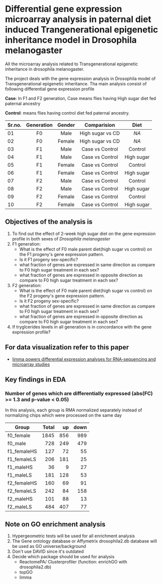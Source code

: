 # Differential gene expression microarray analysis in paternal diet induced Trangenerational epigenetic inheritance model in Drosophila melanogaster
All the microarray analysis related to Transgenerational epigenetic inheritance in drosophila melanogaster.

The project deals with the gene expression analysis in Drosophila model of Transgenerational epigenetic inheritance. Tha main analysis consist of following differential gene expression profile

**Case**: In F1 and F2 generation, Case means flies having High sugar diet fed paternal ancestry

**Control**: means flies having control diet fed paternal ancestry.

| Sr.no.     | Generation   | Gender | Comparision      | Diet       |
| ---------- |:------------:|:------:|:----------------:|:---------: |
| 01         | F0           | Male   | High sugar vs CD | *NA*       |
| 02         | F0           | Female | High sugar vs CD | *NA*       |
| 03         | F1           | Male   | Case vs Control  | Control    |
| 04         | F1           | Male   | Case vs Control  | High sugar |
| 05         | F1           | Female | Case vs Control  | Control    |
| 06         | F1           | Female | Case vs Control  | High sugar |
| 07         | F2           | Male   | Case vs Control  | Control    |
| 08         | F2           | Male   | Case vs Control  | High sugar |
| 09         | F2           | Female | Case vs Control  | Control    |
| 10         | F2           | Female | Case vs Control  | High sugar |

## Objectives of the analysis is
1. To find out the effect of 2-week high sugar diet on the gene expression profile in both sexes of *Drosophila melanogaster*
2. F1 generation:
    - What is the effect of F0 male parent diet(high sugar vs control) on the F1 progeny's gene expression pattern.
    - Is it F1 progeny sex-specific?
    - what fraction of genes are expressed in same direction as compare to F0 high sugar treatment in each sex?
    - what fraction of genes are expressed in opposite direction as compare to F0 high sugar treatment in each sex?
3. F2 generation:
    - What is the effect of F0 male parent diet(high sugar vs control) on the F2 progeny's gene expression pattern.
    - Is it F2 progeny sex-specific? 
    - what fraction of genes are expressed in same direction as compare to F0 high sugar treatment in each sex?
    - what fraction of genes are expressed in opposite direction as compare to F0 high sugar treatment in each sex?
4. If tryglcerides levels in all generation is in concordance with the gene expression profile? 

## For data visualization refer to this paper
* [limma powers differential expression analyses for RNA-sequencing and microarray studies](https://academic.oup.com/nar/article/43/7/e47/2414268)

## Key findings in EDA
### Number of genes which are differentially expressed (abs(FC) >= 1.3 and p-value < 0.05)
In this analysis, each group is RMA normalized separately instead of normalizing chips which were processed on the same day

|Group       |  Total | up   |down  |
|----------  | -----: |-----:|-----:|
|f0_female   |  1845  | 856  |  989 |
|f0_male     |   728  | 249  |  479 |
|f1_femaleHS |   127  |  72  |   55 |
|f1_femaleLS |   206  | 181  |   25 |
|f1_maleHS   |    36  |   9  |   27 |
|f1_maleLS   |   181  | 128  |   53 |
|f2_femaleHS |   160  |  69  |   91 |
|f2_femaleLS |   242  |  84  |  158 |
|f2_maleHS   |   101  |  88  |   13 |
|f2_maleLS   |   484  | 407  |   77 |

## Note on GO enrichment analysis
1. Hypergeometric tests will be used for all enrichment analysis
2. The Gene ontology database or Affymetrix drosophila2.db database will be used as GO universe/background
3. Don't use DAVID since it's outdated
4. Decide which package should be used for analysis
    - ReactomePA/ Clusterprofiler (function: enrichGO with drosophila2.db)
    - topGO
    - limma
